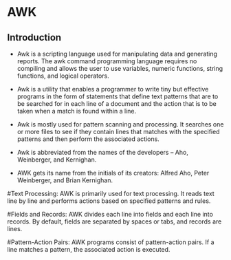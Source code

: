 # AWK

## Introduction


- Awk is a scripting language used for manipulating data and generating reports. The awk command programming language requires no compiling and allows the user to use variables, numeric functions, string functions, and logical operators.

- Awk is a utility that enables a programmer to write tiny but effective programs in the form of statements that define text patterns that are to be searched for in each line of a document and the action that is to be taken when a match is found within a line.

- Awk is mostly used for pattern scanning and processing. It searches one or more files to see if they contain lines that matches with the specified patterns and then perform the associated actions. 

- Awk is abbreviated from the names of the developers – Aho, Weinberger, and Kernighan.

- AWK gets its name from the initials of its creators: Alfred Aho, Peter Weinberger, and Brian Kernighan.

#Text Processing: AWK is primarily used for text processing. It reads text line by line and performs actions based on specified patterns and rules.

#Fields and Records: AWK divides each line into fields and each line into records. By default, fields are separated by spaces or tabs, and records are lines.

#Pattern-Action Pairs: AWK programs consist of pattern-action pairs. If a line matches a pattern, the associated action is executed.
